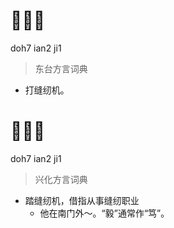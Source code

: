 # 𧰵洋机
doh7 ian2 ji1
> 东台方言词典
- 打缝纫机。

# 𧰵洋机
doh7 ian2 ji1
> 兴化方言词典
- 踏缝纫机，借指从事缝纫职业
  - 他在南门外～。“毅”通常作“笃”。
